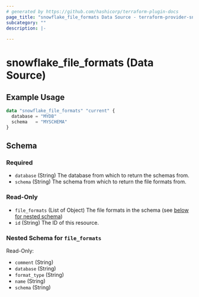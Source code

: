 ```yaml
---
# generated by https://github.com/hashicorp/terraform-plugin-docs
page_title: "snowflake_file_formats Data Source - terraform-provider-snowflake"
subcategory: ""
description: |-
  
---
```


# snowflake_file_formats (Data Source)



## Example Usage

```terraform
data "snowflake_file_formats" "current" {
  database = "MYDB"
  schema   = "MYSCHEMA"
}
```

<!-- schema generated by tfplugindocs -->
## Schema

### Required

- `database` (String) The database from which to return the schemas from.
- `schema` (String) The schema from which to return the file formats from.

### Read-Only

- `file_formats` (List of Object) The file formats in the schema (see [below for nested schema](#nestedatt--file_formats))
- `id` (String) The ID of this resource.

<a id="nestedatt--file_formats"></a>
### Nested Schema for `file_formats`

Read-Only:

- `comment` (String)
- `database` (String)
- `format_type` (String)
- `name` (String)
- `schema` (String)


